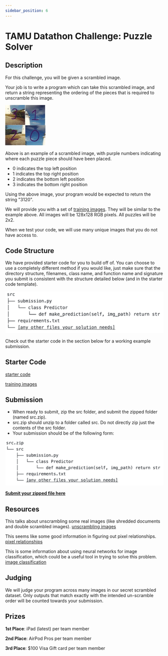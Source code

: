 ```yaml
---
sidebar_position: 6
---
```


# TAMU Datathon Challenge: Puzzle Solver


## Description
For this challenge, you will be given a scrambled image.

Your job is to write a program which can take this scrambled image, and return a string representing the ordering of the pieces that is required to unscramble this image.

![scrambled_image](./puzzle_solver/scrambled_image.jpg)

Above is an example of a scrambled image, with purple numbers indicating where each puzzle piece should have been placed.

- 0 indicates the top left position
- 1 indicates the top right position
- 2 indicates the bottom left position
- 3 indicates the bottom right position

Using the above image, your program would be expected to return the string "3120".

We will provide you with a set of [training images](https://drive.google.com/file/d/1tQTwXA3Z_ISTAZPScEz8baUYqgafRtpQ/view?usp=sharing). They will be similar to the example above. All images will be 128x128 RGB pixels. All puzzles will be 2x2.

When we test your code, we will use many unique images that you do not have access to.


## Code Structure
We have provided starter code for you to build off of. You can choose to use a completely different method if you would like, just make sure that the directory structure, filenames, class name, and function name and signature you submit is consistent with the structure detailed below (and in the starter code template). 

![src](./puzzle_solver/src.png)

Check out the starter code in the section below for a working example submission.


## Starter Code
[starter code](https://drive.google.com/file/d/1TWA4ItnszuHgIAtTES6Z1ouSwhjNZCmk/view?usp=sharing)

[training images](https://drive.google.com/file/d/1tQTwXA3Z_ISTAZPScEz8baUYqgafRtpQ/view?usp=sharing)


## Submission
- When ready to submit, zip the src folder, and submit the zipped folder (named src.zip).
- src.zip should unzip to a folder called src. Do not directly zip just the contents of the src folder.
- Your submission should be of the following form:

![src_zip](./puzzle_solver/src_zip.png)

**[Submit your zipped file here](https://docs.google.com/forms/d/e/1FAIpQLSfMIe69QkRnm4950rvO-JNBoNmDK9M9FnEZt_q4-Ltu8rt19Q/viewform)**


## Resources
This talks about unscrambling some real images (like shredded documents and double scrambled images).
[unscrambling images](https://dahtah.github.io/imager/unshuffle.html)

This seems like some good information in figuring out pixel relationships.
[pixel relationships](https://www.philadelphia.edu.jo/academics/qhamarsheh/uploads/Lecture_8_Basic_Relationships_between_Pixels.pdf)

This is some information about using neural networks for image classification, which could be a useful tool in trying to solve this problem.
[image classification](https://medium.com/swlh/a-hello-world-into-image-recognition-with-mnist-eb9b91520db4)


## Judging
We will judge your program across many images in our secret scrambled dataset. Only outputs that match exactly with the intended un-scramble order will be counted towards your submission.


## Prizes
**1st Place**: iPad (latest) per team member

**2nd Place**: AirPod Pros per team member

**3rd Place**: $100 Visa Gift card per team member
